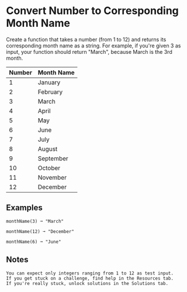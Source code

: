 # Convert Number to Corresponding Month Name

Create a function that takes a number (from 1 to 12) and returns its corresponding month name as a string. For example, if you're given 3 as input, your function should return "March", because March is the 3rd month.

Number | Month Name
-------|-----------
1  | January
2  | February
3  | March
4  | April
5  | May
6  | June
7  | July
8  | August
9  | September
10 | October
11 | November
12 | December

## Examples

```
monthName(3) ➞ "March"

monthName(12) ➞ "December"

monthName(6) ➞ "June"
```

## Notes

    You can expect only integers ranging from 1 to 12 as test input.
    If you get stuck on a challenge, find help in the Resources tab.
    If you're really stuck, unlock solutions in the Solutions tab.
